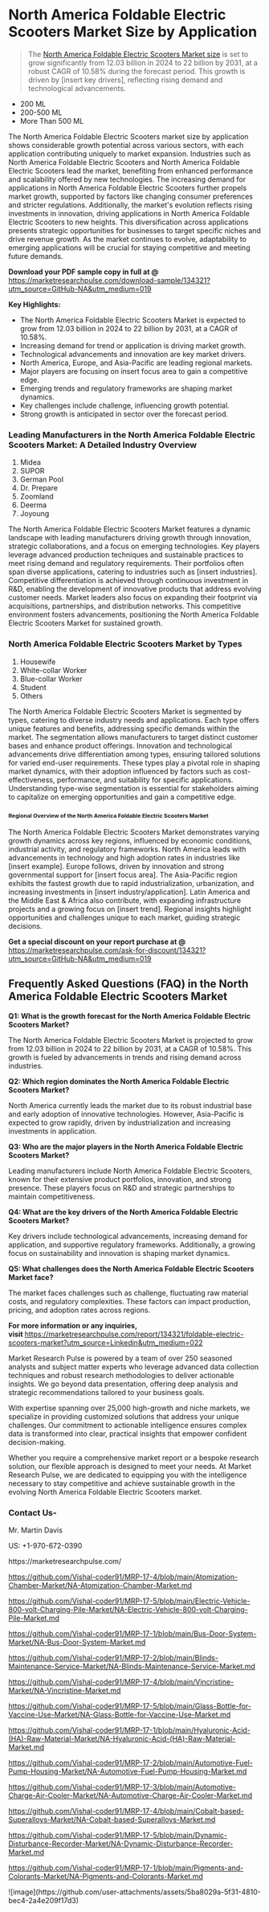 <h1>North America Foldable Electric Scooters Market&nbsp;Size by Application</h1><blockquote><p>The <a href="https://marketresearchpulse.com/download-sample/134321?utm_source=GitHub-NA&amp;utm_medium=019">North America Foldable Electric Scooters Market size</a> is set to grow significantly from 12.03 billion in 2024 to 22 billion by 2031, at a robust CAGR of 10.58% during the forecast period. This growth is driven by [insert key drivers], reflecting rising demand and technological advancements.</p></blockquote><ul><li>200 ML<li> 200-500 ML<li> More Than 500 ML</li></ul><p>The North America Foldable Electric Scooters market size by application shows considerable growth potential across various sectors, with each application contributing uniquely to market expansion. Industries such as North America Foldable Electric Scooters and North America Foldable Electric Scooters lead the market, benefiting from enhanced performance and scalability offered by new technologies. The increasing demand for applications in North America Foldable Electric Scooters further propels market growth, supported by factors like changing consumer preferences and stricter regulations. Additionally, the market's evolution reflects rising investments in innovation, driving applications in North America Foldable Electric Scooters to new heights. This diversification across applications presents strategic opportunities for businesses to target specific niches and drive revenue growth. As the market continues to evolve, adaptability to emerging applications will be crucial for staying competitive and meeting future demands.</p><p><strong>Download your PDF sample copy in full at @ </strong><a href="https://marketresearchpulse.com/download-sample/134321?utm_source=GitHub-NA&amp;utm_medium=019">https://marketresearchpulse.com/download-sample/134321?utm_source=GitHub-NA&amp;utm_medium=019</a></p><p><strong>Key Highlights: </strong></p><ul><li>The North America Foldable Electric Scooters Market is expected to grow from 12.03 billion in 2024 to 22 billion by 2031, at a CAGR of 10.58%.</li><li>Increasing demand for trend or application is driving market growth.</li><li>Technological advancements and innovation are key market drivers.</li><li>North America, Europe, and Asia-Pacific are leading regional markets.</li><li>Major players are focusing on insert focus area to gain a competitive edge.</li><li>Emerging trends and regulatory frameworks are shaping market dynamics.</li><li>Key challenges include challenge, influencing growth potential.</li><li>Strong growth is anticipated in sector over the forecast period.</li></ul><h3>Leading Manufacturers in the North America Foldable Electric Scooters Market: A Detailed Industry Overview</h3><ol><li>Midea</li><li>SUPOR</li><li>German Pool</li><li>Dr. Prepare</li><li>Zoomland</li><li>Deerma</li><li>Joyoung</li></ol><div class="flex max-w-full flex-col flex-grow"><div class="min-h-8 text-message flex w-full flex-col items-end gap-2 whitespace-normal break-words [.text-message+&amp;]:mt-5" dir="auto" data-message-author-role="assistant" data-message-id="fd8432e4-4910-450d-b182-61b7bfb0a01f" data-message-model-slug="gpt-4o"><div class="flex w-full flex-col gap-1 empty:hidden first:pt-[3px]"><div class="markdown prose w-full break-words dark:prose-invert light"><p>The North America Foldable Electric Scooters Market features a dynamic landscape with leading manufacturers driving growth through innovation, strategic collaborations, and a focus on emerging technologies. Key players leverage advanced production techniques and sustainable practices to meet rising demand and regulatory requirements. Their portfolios often span diverse applications, catering to industries such as [insert industries]. Competitive differentiation is achieved through continuous investment in R&amp;D, enabling the development of innovative products that address evolving customer needs. Market leaders also focus on expanding their footprint via acquisitions, partnerships, and distribution networks. This competitive environment fosters advancements, positioning the North America Foldable Electric Scooters Market for sustained growth.</p></div></div></div></div><h3>North America Foldable Electric Scooters Market by Types</h3><ol><li>Housewife<li> White-collar Worker<li> Blue-collar Worker<li> Student<li> Others</li></ol><div class="flex max-w-full flex-col flex-grow"><div class="min-h-8 text-message flex w-full flex-col items-end gap-2 whitespace-normal break-words [.text-message+&amp;]:mt-5" dir="auto" data-message-author-role="assistant" data-message-id="084470be-0bb7-4664-bddf-5156b4f41249" data-message-model-slug="gpt-4o-mini"><div class="flex w-full flex-col gap-1 empty:hidden first:pt-[3px]"><div class="markdown prose w-full break-words dark:prose-invert light"><p>The North America Foldable Electric Scooters Market is segmented by types, catering to diverse industry needs and applications. Each type offers unique features and benefits, addressing specific demands within the market. The segmentation allows manufacturers to target distinct customer bases and enhance product offerings. Innovation and technological advancements drive differentiation among types, ensuring tailored solutions for varied end-user requirements. These types play a pivotal role in shaping market dynamics, with their adoption influenced by factors such as cost-effectiveness, performance, and suitability for specific applications. Understanding type-wise segmentation is essential for stakeholders aiming to capitalize on emerging opportunities and gain a competitive edge.</p></div></div></div></div><h3><span style="font-size: 11px;">Regional Overview of the North America Foldable Electric Scooters Market</span></h3><div class="flex max-w-full flex-col flex-grow"><div class="min-h-8 text-message flex w-full flex-col items-end gap-2 whitespace-normal break-words [.text-message+&amp;]:mt-5" dir="auto" data-message-author-role="assistant" data-message-id="e9038762-ce64-4e30-91c9-9bd413514231" data-message-model-slug="gpt-4o-mini"><div class="flex w-full flex-col gap-1 empty:hidden first:pt-[3px]"><div class="markdown prose w-full break-words dark:prose-invert light"><p>The North America Foldable Electric Scooters Market demonstrates varying growth dynamics across key regions, influenced by economic conditions, industrial activity, and regulatory frameworks. North America leads with advancements in technology and high adoption rates in industries like [insert example]. Europe follows, driven by innovation and strong governmental support for [insert focus area]. The Asia-Pacific region exhibits the fastest growth due to rapid industrialization, urbanization, and increasing investments in [insert industry/application]. Latin America and the Middle East &amp; Africa also contribute, with expanding infrastructure projects and a growing focus on [insert trend]. Regional insights highlight opportunities and challenges unique to each market, guiding strategic decisions.</p></div></div></div></div><p><strong>Get a special discount on your report purchase at @ </strong><a href="https://marketresearchpulse.com/ask-for-discount/134321?utm_source=GitHub-NA&amp;utm_medium=019">https://marketresearchpulse.com/ask-for-discount/134321?utm_source=GitHub-NA&amp;utm_medium=019</a></p><h2>Frequently Asked Questions (FAQ) in the North America Foldable Electric Scooters Market</h2><p><strong>Q1: What is the growth forecast for the North America Foldable Electric Scooters Market?</strong></p><p>The North America Foldable Electric Scooters Market is projected to grow from 12.03 billion in 2024 to 22 billion by 2031, at a CAGR of 10.58%. This growth is fueled by advancements in trends and rising demand across industries.</p><p><strong>Q2: Which region dominates the North America Foldable Electric Scooters Market?</strong></p><p>North America currently leads the market due to its robust industrial base and early adoption of innovative technologies. However, Asia-Pacific is expected to grow rapidly, driven by industrialization and increasing investments in application.</p><p><strong>Q3: Who are the major players in the North America Foldable Electric Scooters Market?</strong></p><p>Leading manufacturers include North America Foldable Electric Scooters, known for their extensive product portfolios, innovation, and strong presence. These players focus on R&amp;D and strategic partnerships to maintain competitiveness.</p><p><strong>Q4: What are the key drivers of the North America Foldable Electric Scooters Market?</strong></p><p>Key drivers include technological advancements, increasing demand for application, and supportive regulatory frameworks. Additionally, a growing focus on sustainability and innovation is shaping market dynamics.</p><p><strong>Q5: What challenges does the North America Foldable Electric Scooters Market face?</strong></p><p>The market faces challenges such as challenge, fluctuating raw material costs, and regulatory complexities. These factors can impact production, pricing, and adoption rates across regions.</p><p><strong>For more information or any inquiries, visit&nbsp;</strong><a href="https://marketresearchpulse.com/report/134321/foldable-electric-scooters-market?utm_source=Linkedin&utm_medium=022">https://marketresearchpulse.com/report/134321/foldable-electric-scooters-market?utm_source=Linkedin&utm_medium=022</a></p><p>Market Research Pulse is powered by a team of over 250 seasoned analysts and subject matter experts who leverage advanced data collection techniques and robust research methodologies to deliver actionable insights. We go beyond data presentation, offering deep analysis and strategic recommendations tailored to your business goals.</p><p>With expertise spanning over 25,000 high-growth and niche markets, we specialize in providing customized solutions that address your unique challenges. Our commitment to actionable intelligence ensures complex data is transformed into clear, practical insights that empower confident decision-making.</p><p>Whether you require a comprehensive market report or a bespoke research solution, our flexible approach is designed to meet your needs. At Market Research Pulse, we are dedicated to equipping you with the intelligence necessary to stay competitive and achieve sustainable growth in the evolving North America Foldable Electric Scooters market.</p><h3><strong>Contact Us-</strong></h3><p>Mr. Martin Davis</p><p>US: +1-970-672-0390</p><p>https://marketresearchpulse.com/</p><p><a href="https://github.com/Vishal-coder91/MRP-17-4/blob/main/Atomization-Chamber-Market/NA-Atomization-Chamber-Market.md">https://github.com/Vishal-coder91/MRP-17-4/blob/main/Atomization-Chamber-Market/NA-Atomization-Chamber-Market.md</a></p><p><a href="https://github.com/Vishal-coder91/MRP-17-5/blob/main/Electric-Vehicle-800-volt-Charging-Pile-Market/NA-Electric-Vehicle-800-volt-Charging-Pile-Market.md">https://github.com/Vishal-coder91/MRP-17-5/blob/main/Electric-Vehicle-800-volt-Charging-Pile-Market/NA-Electric-Vehicle-800-volt-Charging-Pile-Market.md</a></p><p><a href="https://github.com/Vishal-coder91/MRP-17-1/blob/main/Bus-Door-System-Market/NA-Bus-Door-System-Market.md">https://github.com/Vishal-coder91/MRP-17-1/blob/main/Bus-Door-System-Market/NA-Bus-Door-System-Market.md</a></p><p><a href="https://github.com/Vishal-coder91/MRP-17-2/blob/main/Blinds-Maintenance-Service-Market/NA-Blinds-Maintenance-Service-Market.md">https://github.com/Vishal-coder91/MRP-17-2/blob/main/Blinds-Maintenance-Service-Market/NA-Blinds-Maintenance-Service-Market.md</a></p><p><a href="https://github.com/Vishal-coder91/MRP-17-4/blob/main/Vincristine-Market/NA-Vincristine-Market.md">https://github.com/Vishal-coder91/MRP-17-4/blob/main/Vincristine-Market/NA-Vincristine-Market.md</a></p><p><a href="https://github.com/Vishal-coder91/MRP-17-5/blob/main/Glass-Bottle-for-Vaccine-Use-Market/NA-Glass-Bottle-for-Vaccine-Use-Market.md">https://github.com/Vishal-coder91/MRP-17-5/blob/main/Glass-Bottle-for-Vaccine-Use-Market/NA-Glass-Bottle-for-Vaccine-Use-Market.md</a></p><p><a href="https://github.com/Vishal-coder91/MRP-17-1/blob/main/Hyaluronic-Acid-(HA)-Raw-Material-Market/NA-Hyaluronic-Acid-(HA)-Raw-Material-Market.md">https://github.com/Vishal-coder91/MRP-17-1/blob/main/Hyaluronic-Acid-(HA)-Raw-Material-Market/NA-Hyaluronic-Acid-(HA)-Raw-Material-Market.md</a></p><p><a href="https://github.com/Vishal-coder91/MRP-17-2/blob/main/Automotive-Fuel-Pump-Housing-Market/NA-Automotive-Fuel-Pump-Housing-Market.md">https://github.com/Vishal-coder91/MRP-17-2/blob/main/Automotive-Fuel-Pump-Housing-Market/NA-Automotive-Fuel-Pump-Housing-Market.md</a></p><p><a href="https://github.com/Vishal-coder91/MRP-17-3/blob/main/Automotive-Charge-Air-Cooler-Market/NA-Automotive-Charge-Air-Cooler-Market.md">https://github.com/Vishal-coder91/MRP-17-3/blob/main/Automotive-Charge-Air-Cooler-Market/NA-Automotive-Charge-Air-Cooler-Market.md</a></p><p><a href="https://github.com/Vishal-coder91/MRP-17-4/blob/main/Cobalt-based-Superalloys-Market/NA-Cobalt-based-Superalloys-Market.md">https://github.com/Vishal-coder91/MRP-17-4/blob/main/Cobalt-based-Superalloys-Market/NA-Cobalt-based-Superalloys-Market.md</a></p><p><a href="https://github.com/Vishal-coder91/MRP-17-5/blob/main/Dynamic-Disturbance-Recorder-Market/NA-Dynamic-Disturbance-Recorder-Market.md">https://github.com/Vishal-coder91/MRP-17-5/blob/main/Dynamic-Disturbance-Recorder-Market/NA-Dynamic-Disturbance-Recorder-Market.md</a></p><p><a href="https://github.com/Vishal-coder91/MRP-17-1/blob/main/Pigments-and-Colorants-Market/NA-Pigments-and-Colorants-Market.md">https://github.com/Vishal-coder91/MRP-17-1/blob/main/Pigments-and-Colorants-Market/NA-Pigments-and-Colorants-Market.md</a></p>
![image](https://github.com/user-attachments/assets/5ba8029a-5f31-4810-bec4-2a4e209f17d3)
